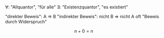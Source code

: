 
$\forall$: "Allquantor", "für alle"
$\exists$: "Existenzquantor", "es existiert"

"direkter Beweis": A => B
"indirekter Beweis": nicht B => nicht A
	oft "Beweis durch Widerspruch"

$$
n+0=n
$$